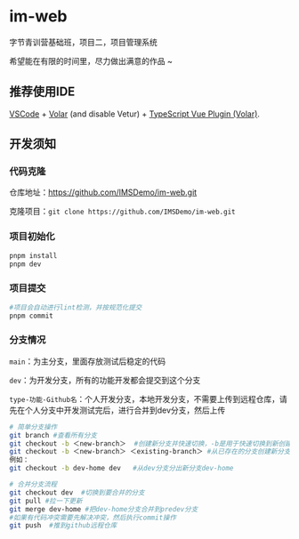# im-web

字节青训营基础班，项目二，项目管理系统

希望能在有限的时间里，尽力做出满意的作品 ~

## 推荐使用IDE

[VSCode](https://code.visualstudio.com/) + [Volar](https://marketplace.visualstudio.com/items?itemName=Vue.volar) (and disable Vetur) + [TypeScript Vue Plugin (Volar)](https://marketplace.visualstudio.com/items?itemName=Vue.vscode-typescript-vue-plugin).

## 开发须知

### 代码克隆

仓库地址：https://github.com/IMSDemo/im-web.git

克隆项目：`git clone https://github.com/IMSDemo/im-web.git`

### 项目初始化

```sh
pnpm install
pnpm dev
```

### 项目提交

```sh
#项目会自动进行lint检测，并按规范化提交
pnpm commit 
```

### 分支情况

`main`：为主分支，里面存放测试后稳定的代码

`dev`：为开发分支，所有的功能开发都会提交到这个分支

`type-功能-Github名`：个人开发分支，本地开发分支，不需要上传到远程仓库，请先在个人分支中开发测试完后，进行合并到dev分支，然后上传

```sh
# 简单分支操作
git branch #查看所有分支
git checkout -b ＜new-branch＞  #创建新分支并快速切换，-b是用于快速切换到新创建的分支
git checkout -b ＜new-branch＞ ＜existing-branch＞ #从已存在的分支创建新分支并切换
例如：
git checkout -b dev-home dev   #从dev分支分出新分支dev-home

# 合并分支流程
git checkout dev  #切换到要合并的分支
git pull #拉一下更新
git merge dev-home #把dev-home分支合并到predev分支
#如果有代码冲突需要先解决冲突，然后执行commit操作
git push  #推到github远程仓库
```

